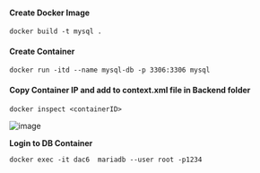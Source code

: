 #### Create Docker Image

````
docker build -t mysql .
````

#### Create Container

````
docker run -itd --name mysql-db -p 3306:3306 mysql
````
#### Copy Container IP and add to context.xml file in Backend folder

````
docker inspect <containerID>
````

![image](https://github.com/user-attachments/assets/49147a3d-d764-4b53-a73b-5be1be2b8980)

**Login to DB Container**
````
docker exec -it dac6  mariadb --user root -p1234
```` 
